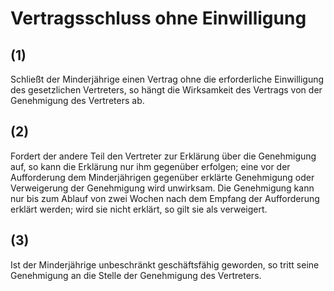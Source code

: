 # Vertragsschluss ohne Einwilligung



## (1)

 Schließt der Minderjährige einen Vertrag ohne die erforderliche Einwilligung des gesetzlichen Vertreters, so hängt die Wirksamkeit des Vertrags von der Genehmigung des Vertreters ab.

## (2)

 Fordert der andere Teil den Vertreter zur Erklärung über die Genehmigung auf, so kann die Erklärung nur ihm gegenüber erfolgen; eine vor der Aufforderung dem Minderjährigen gegenüber erklärte Genehmigung oder Verweigerung der Genehmigung wird unwirksam. Die Genehmigung kann nur bis zum Ablauf von zwei Wochen nach dem Empfang der Aufforderung erklärt werden; wird sie nicht erklärt, so gilt sie als verweigert.

## (3)

 Ist der Minderjährige unbeschränkt geschäftsfähig geworden, so tritt seine Genehmigung an die Stelle der Genehmigung des Vertreters. 

